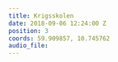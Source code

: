 ```yaml
---
title: Krigsskolen
date: 2018-09-06 12:24:00 Z
position: 3
coords: 59.909857, 10.745762
audio_file: 
---
```


